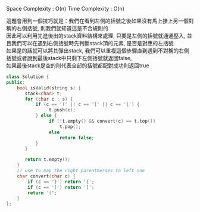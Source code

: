 
Space Complexity : O(n)
Time Complexity : O(n)

這題會用到一個技巧就是：我們在看到左側的括號之後如果沒有馬上接上另一個對稱的右側括號, 則我們就知道這是不合規則的  
因此可以利用先進後出的stack資料結構來處理, 只要是左側的括號就通通壓入, 並且我們可以在遇到右側括號時先判斷stack頂的元素, 是否是對應的左括號  
如果是的話就可以將其彈出stack, 我們可以重複這個步驟直到遇到不對稱的右側括號或者說到最後stack中只剩下左側括號就返回false,  
如果最後stack是空的則代表全部的括號都配對成功則返回true

```c++
class Solution {
public:
    bool isValid(string s) {
       stack<char> t;
       for (char c : s) {
           if (c == '(' || c == '[' || c == '{') {
                t.push(c);
           } else {
                if (!t.empty() && convert(c) == t.top())
                    t.pop();
                else 
                    return false;
           }
       }

       return t.empty();
    }
    // use to map the right parentherses to left one
    char convert(char c) {
        if (c == '}') return '{';
        if (c == ']') return '[';
        return '(';
    }
};

```
